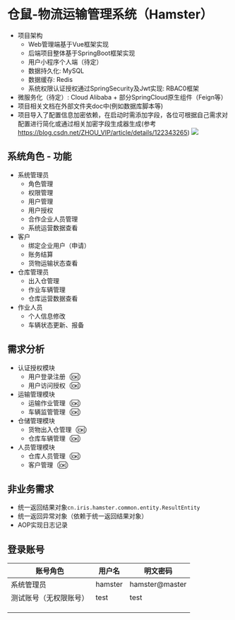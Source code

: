 # 仓鼠-物流运输管理系统（Hamster）
- 项目架构
  - Web管理端基于Vue框架实现
  - 后端项目整体基于SpringBoot框架实现
  - 用户小程序个人端（待定）
  - 数据持久化: MySQL
  - 数据缓存: Redis
  - 系统权限认证授权通过SpringSecurity及Jwt实现: RBAC0框架
- 微服务化（待定）: Cloud Alibaba + 部分SpringCloud原生组件（Feign等）
- 项目相关文档在外部文件夹doc中(例如数据库脚本等)
- 项目导入了配置信息加密依赖，在启动时需添加字段，各位可根据自己需求对配置进行简化或通过相关加密字段生成器生成(参考 https://blog.csdn.net/ZHOU_VIP/article/details/122343265)
![](E:\WorkSpace\Hamster-backend\imgs\1.jpg)
## 系统角色 - 功能
- 系统管理员
  - 角色管理
  - 权限管理
  - 用户管理
  - 用户授权
  - 合作企业人员管理
  - 系统运营数据查看
- 客户
  - 绑定企业用户（申请）
  - 账务结算
  - 货物运输状态查看
- 仓库管理员
  - 出入仓管理
  - 作业车辆管理
  - 仓库运营数据查看
- 作业人员
  - 个人信息修改
  - 车辆状态更新、报备
## 需求分析
- 认证授权模块
  - 用户登录注册（🆗）
  - 用户访问授权（🆗）
- 运输管理模块
  - 运输作业管理（🆗）
  - 车辆监管管理（🆗）
- 仓储管理模块
  - 货物出入仓管理（🆗）
  - 仓库车辆管理（🆗）
- 人员管理模块
  - 仓库人员管理（🆗）
  - 客户管理（🆗）
## 非业务需求
- 统一返回结果对象`cn.iris.hamster.common.entity.ResultEntity`
- 统一返回异常对象（依赖于统一返回结果对象）
- AOP实现日志记录
## 登录账号

| 账号角色        | 用户名     | 明文密码           |
|-------------|---------|----------------|
| 系统管理员       | hamster | hamster@master |
| 测试账号（无权限账号） | test    | test           |
|             |         |                |
|             |         |                |
|             |         |                |